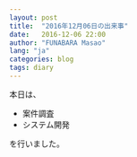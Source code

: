 ```yaml
---
layout: post
title:  "2016年12月06日の出来事"
date:   2016-12-06 22:00
author: "FUNABARA Masao"
lang: "ja"
categories: blog
tags: diary
---
```


本日は、

* 案件調査
* システム開発

を行いました。
